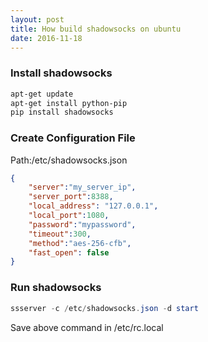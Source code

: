 ```yaml
---
layout: post
title: How build shadowsocks on ubuntu
date: 2016-11-18
---
```


### Install shadowsocks

```powershell
apt-get update
apt-get install python-pip
pip install shadowsocks
```

### Create Configuration File

Path:/etc/shadowsocks.json
```json
{
    "server":"my_server_ip",
    "server_port":8388,
    "local_address": "127.0.0.1",
    "local_port":1080,
    "password":"mypassword",
    "timeout":300,
    "method":"aes-256-cfb",
    "fast_open": false
}
```

### Run shadowsocks

```powershell
ssserver -c /etc/shadowsocks.json -d start
```

Save above command in /etc/rc.local